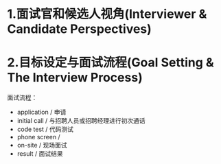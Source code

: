 # 1.面试官和候选人视角(Interviewer & Candidate Perspectives)

# 2.目标设定与面试流程(Goal Setting & The Interview Process)
面试流程：
- application / 申请
- initial call / 与招聘人员或招聘经理进行初次通话
- code test / 代码测试
- phone screen / 
- on-site / 现场面试
- result / 面试结果